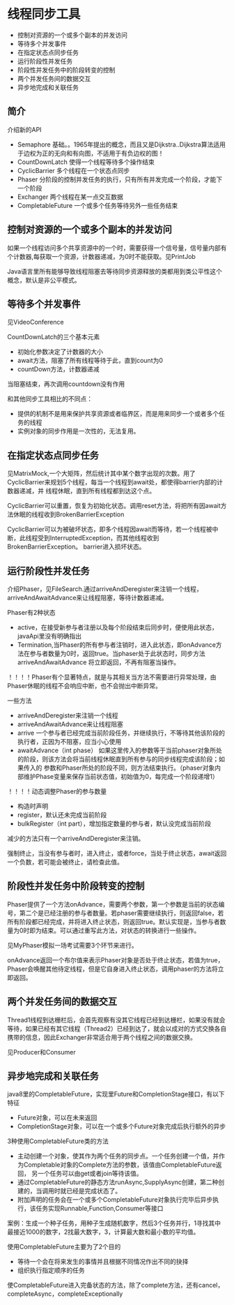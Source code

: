 # 线程同步工具

+   控制对资源的一个或多个副本的并发访问
+   等待多个并发事件
+   在指定状态点同步任务
+   运行阶段性并发任务
+   阶段性并发任务中的阶段转变的控制
+   两个并发任务间的数据交互
+   异步地完成和关联任务

## 简介

介绍新的API

+   Semaphore   基础。。1965年提出的概念，而且又是Dijkstra..Dijkstra算法适用于边权为正的无向和有向图，不适用于有负边权的图！
+   CountDownLatch  使得一个线程等待多个操作结束
+   CyclicBarrier   多个线程在一个状态点同步
+   Phaser  分阶段的控制并发任务的执行，只有所有并发完成一个阶段，才能下一个阶段
+   Exchanger   两个线程在某一点交互数据
+   CompletableFuture   一个或多个任务等待另外一些任务结束

## 控制对资源的一个或多个副本的并发访问

如果一个线程访问多个共享资源中的一个时，需要获得一个信号量，信号量内部有个计数器,每获取一个资源，计数器递减，为0时不能获取。见PrintJob

Java语言里所有能够导致线程阻塞去等待同步资源释放的类都用到类公平性这个概念，默认是非公平模式。

## 等待多个并发事件

见VideoConference

CountDownLatch的三个基本元素
+   初始化参数决定了计数器的大小
+   await方法，阻塞了所有线程等待于此，直到count为0
+   countDown方法，计数器递减

当阻塞结束，再次调用countdown没有作用

和其他同步工具相比的不同点：
+   提供的机制不是用来保护共享资源或者临界区，而是用来同步一个或者多个任务的线程
+   实例对象的同步作用是一次性的，无法复用。

## 在指定状态点同步任务

见MatrixMock,一个大矩阵，然后统计其中某个数字出现的次数。用了CyclicBarrier来规划5个线程，每当一个线程到await处，都使得barrier内部的计数器递减，并
线程休眠，直到所有线程都到达这个点。

CyclicBarrier可以重置，恢复为初始化状态。调用reset方法，将把所有因await方法休眠的线程收到BrokenBarrierException

CyclicBarrier可以为被破坏状态，即多个线程因await而等待，若一个线程被中断，此线程受到InterruptedException，而其他线程收到BrokenBarrierException。
barrier进入损坏状态。

## 运行阶段性并发任务

介绍Phaser，见FileSearch.通过arriveAndDeregister来注销一个线程，arriveAndAwaitAdvance来让线程阻塞，等待计数器递减。

Phaser有2种状态
+   active，在接受新参与者注册以及每个阶段结束后同步时，便使用此状态，javaApi里没有明确指出
+   Termination,当Phaser的所有参与者注销时，进入此状态，即onAdvance方法在参与者数量为0时，返回true。当phaser处于此状态时，同步方法arriveAndAwaitAdvance
将立即返回，不再有阻塞当操作。

！！！！Phaser有个显著特点，就是与其相关当方法不需要进行异常处理，由Phaser休眠的线程不会响应中断，也不会抛出中断异常。

一些方法
+   arriveAndDeregister来注销一个线程
+   arriveAndAwaitAdvance来让线程阻塞
+   arrive 一个参与者已经完成当前阶段任务，并继续执行，不等待其他该阶段的执行者，正因为不阻塞，应当小心使用
+   awaitAdvance（int phase） 如果这里传入的参数等于当前phaser对象所处的阶段，则该方法会将当前线程休眠直到所有参与的同步线程完成该阶段；如果传入的
参数和Phaser所处的阶段不同，则方法结束执行。（phaser对象内部维护Phase变量来保存当前状态值，初始值为0，每完成一个阶段递增1）

！！！！动态调整Phaser的参与数量 
+   构造时声明
+   register，默认还未完成当前阶段
+   bulkRegister（int part），增加指定数量的参与者，默认没完成当前阶段

减少的方法只有一个arriveAndDeregister来注销。

强制终止，当没有参与者时，进入终止，或者force，当处于终止状态，await返回一个负数，若可能会被终止，请检查此值。

## 阶段性并发任务中阶段转变的控制

Phaser提供了一个方法onAdvance，需要两个参数，第一个参数是当前的状态编号，第二个是已经注册的参与者数量。若phaser需要继续执行，则返回false，若
所有阶段都已经完成，并将进入终止状态，则返回true。默认实现是，当参与者数量为0时即为结束。可以通过重写此方法，对状态的转换进行一些操作。

见MyPhaser模拟一场考试需要3个环节来进行。

onAdvance返回一个布尔值来表示Phaser对象是否处于终止状态，若值为true，Phaser会唤醒其他待定线程，但是它自身进入终止状态，调用phaser的方法将立即返回。

## 两个并发任务间的数据交互

Thread1线程到达栅栏后，会首先观察有没其它线程已经到达栅栏，如果没有就会等待，如果已经有其它线程（Thread2）已经到达了，就会以成对的方式交换各自携带的信息，因此Exchanger非常适合用于两个线程之间的数据交换。

见Producer和Consumer

## 异步地完成和关联任务

java8里的CompletableFuture，实现里Future和CompletionStage接口，有以下特征

+   Future对象，可以在未来返回
+   CompletionStage对象，可以在一个或多个Future对象完成后执行额外的异步

3种使用CompletableFuture类的方法
+   主动创建一个对象，使其作为两个任务的同步点。一个任务创建一个值，并作为Completable对象的Complete方法的参数，该值由CompletableFuture返回，
另一个任务可以由get或者join等待该值。
+   通过CompletableFuture的静态方法runAsync,SupplyAsync创建，第二种创建的，当调用时就已经是完成状态了。
+   附加声明的任务会在一个或多个CompletableFuture对象执行完毕后异步执行，该任务实现Runnable,Function,Consumer等接口

案例：生成一个种子任务，用种子生成随机数字，然后3个任务并行，1寻找其中最接近1000的数字，2找最大数字，3，计算最大数和最小数的平均值。

使用CompletableFuture主要为了2个目的
+   等待一个会在将来发生的事情并且根据不同情况作出不同的抉择
+   组织执行指定顺序的任务

使CompletableFuture进入完备状态的方法，除了complete方法，还有cancel，completeAsync，completeExceptionally


